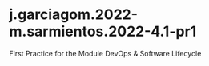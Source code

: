 # j.garciagom.2022-m.sarmientos.2022-4.1-pr1
First Practice for the Module DevOps &amp; Software Lifecycle
